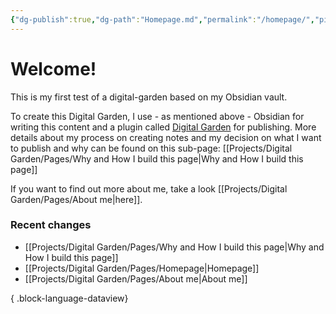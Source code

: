 ```yaml
---
{"dg-publish":true,"dg-path":"Homepage.md","permalink":"/homepage/","pinned":true,"tags":["gardenEntry"],"created":"2024-06-15T00:13","updated":"2024-06-15T17:19"}
---
```



# Welcome!

This is my first test of a digital-garden based on my Obsidian vault.

To create this Digital Garden, I use - as mentioned above - Obsidian for writing this content and a plugin called [Digital Garden](https://github.com/oleeskild/obsidian-digital-garden) for publishing. More details about my process on creating notes and my decision on what I want to publish and why can be found on this sub-page: [[Projects/Digital Garden/Pages/Why and How I build this page\|Why and How I build this page]]

If you want to find out more about me, take a look [[Projects/Digital Garden/Pages/About me\|here]].

### Recent changes
- [[Projects/Digital Garden/Pages/Why and How I build this page\|Why and How I build this page]]
- [[Projects/Digital Garden/Pages/Homepage\|Homepage]]
- [[Projects/Digital Garden/Pages/About me\|About me]]

{ .block-language-dataview}